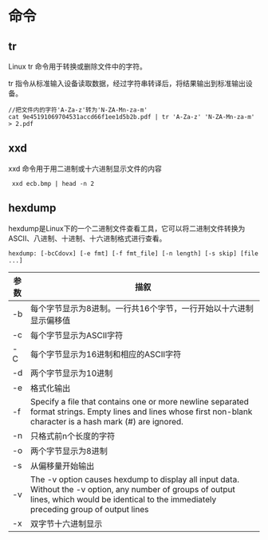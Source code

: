 # 命令

## tr

Linux tr 命令用于转换或删除文件中的字符。

tr 指令从标准输入设备读取数据，经过字符串转译后，将结果输出到标准输出设备。

```
//把文件内的字符'A-Za-z'转为'N-ZA-Mn-za-m'
cat 9e45191069704531accd66f1ee1d5b2b.pdf | tr 'A-Za-z' 'N-ZA-Mn-za-m' > 2.pdf
```

## xxd

xxd 命令用于用二进制或十六进制显示文件的内容

```shell
 xxd ecb.bmp | head -n 2   
```

## hexdump

hexdump是Linux下的一个二进制文件查看工具，它可以将二进制文件转换为ASCII、八进制、十进制、十六进制格式进行查看。

```shell
hexdump: [-bcCdovx] [-e fmt] [-f fmt_file] [-n length] [-s skip] [file ...]
```

| 参数 | 描叙                                                         |
| ---- | ------------------------------------------------------------ |
| -b   | 每个字节显示为8进制。一行共16个字节，一行开始以十六进制显示偏移值 |
| -c   | 每个字节显示为ASCII字符                                      |
| -C   | 每个字节显示为16进制和相应的ASCII字符                        |
| -d   | 两个字节显示为10进制                                         |
| -e   | 格式化输出                                                   |
| -f   | Specify a file that contains one or more newline separated format strings. Empty lines and lines whose first non-blank character is a hash mark (#) are ignored. |
| -n   | 只格式前n个长度的字符                                        |
| -o   | 两个字节显示为8进制                                          |
| -s   | 从偏移量开始输出                                             |
| -v   | The -v option causes hexdump to display all input data. Without the -v option, any number of groups of output lines, which would be identical to the immediately preceding group of output lines |
| -x   | 双字节十六进制显示                                           |

